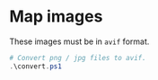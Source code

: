 # Map images

These images must be in `avif` format.

```powershell
# Convert png / jpg files to avif.
.\convert.ps1
```

